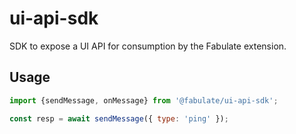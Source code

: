 # ui-api-sdk
SDK to expose a UI API for consumption by the Fabulate extension.

## Usage
```js
import {sendMessage, onMessage} from '@fabulate/ui-api-sdk';

const resp = await sendMessage({ type: 'ping' });
```